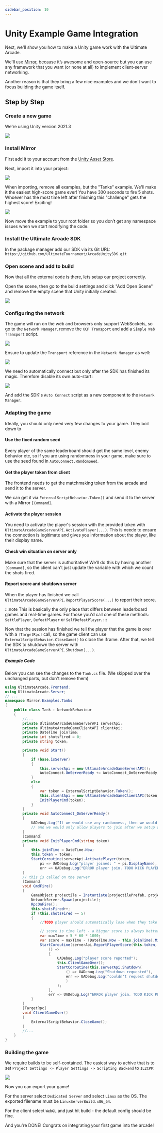 ```yaml
---
sidebar_position: 10
---
```


<!-- https://googledocstomarkdown.com/ -->

# Unity Example Game Integration

Next, we'll show you how to make a Unity game work with the Ultimate Arcade.

We'll use [Mirror](https://mirror-networking.gitbook.io/), because it’s awesome and open-source but you can use any framework that you want (or none at all) to implement client-server networking.

Another reason is that they bring a few nice examples and we don't want to focus building the game itself.

## Step by Step

### Create a new game
We're using Unity version 2021.3

![](https://lh6.googleusercontent.com/gTqKQWtJT5vHvxZftwaDeVUiAawCU_f4-vkhDnUvCePTZ3Kfw3Mn5HLipTqV4o_KbNfmv-IJlxkc8cfyU5YMkrfUk98re3Ectkr-acxfDu4ZauCMJCY0SnPX1nWqx4VYafB8NZUBqISrzWTW8Q)

### Install Mirror

First add it to your account from the [Unity Asset Store](https://assetstore.unity.com/packages/tools/network/mirror-129321).

Next, import it into your project:

![](https://lh3.googleusercontent.com/kaqux0aSfnXjBbCXMjP2SHcAxd-AbyOyc_2jKu63TOv9FFju0EhBa4-ffCNZq6HjSBiFBq9YS2G2F4t13P6ydiANErQx52R-NrF_PPCJBtzAjGpSJVu79gIDtzZLt5RxwjChC5hDHb5PeYzgQw)

When importing, remove all examples, but the "Tanks" example. We'll make it the easiest high-score game ever! You have 300 seconds to fire 5 shots. Whoever has the most time left after finishing this "challenge" gets the highest score! Exciting!

![](https://lh6.googleusercontent.com/ycnloxch_R6jr5Bi5YqUF7aXPH3xnsHQUG-hUX1qlaY7FHeuUgWdfEa5ZM1Cp0NJRXNAYIvYNk-P7W8TAh7G53vrKEJ1W26dbNTEitrXi0MfjPw2MOyyNJk_HJ7v8IYmocHrhPt_M4ir1T5V8Q)

Now move the example to your root folder so you don’t get any namespace issues when we start modifying the code.

### Install the Ultimate Arcade SDK

In the package manager add our SDK via its Git URL:
`https://github.com/UltimateTournament/ArcadeUnitySDK.git`

### Open scene and add to build

Now that all the external code is there, lets setup our project correctly.

Open the scene, then go to the build settings and click "Add Open Scene" and remove the empty scene that Unity initially created.

![](https://lh6.googleusercontent.com/LPx7iWQiwnNjPRNdkuGIlY-YUDYtRLHwLp2sotK_86rZcF_DiUTxgPuqAxrWvwvod_UIoKP8hYO--NIWIL-0OUn1I0wE039yzUAa6T1WNxkHw6MFejnu_PIOFeqlMeVkgr39zjbwYAsdrNRvpA)

### Configuring the network

The game will run on the web and browsers only support WebSockets, so go to the `Network Manager`, remove the `KCP Transport` and add a `Simple Web Transport` script.


![](https://lh5.googleusercontent.com/BJ8CeuGsKpwQZbYWDS22Dz6_TvlBgVjnJnJkmUKfYq6_cpmT-Pq_SjC34pyrK7NbEz3PhuDc9nb-16M3aAZ-Q2nK6TNQ9tpKfaEPTxLFzNjN6JlVyEHBINJtSz2irKoMa6WuRdvLJKrIFpoRkA)

Ensure to update the `Transport` reference in the `Network Manager` as well:

![](https://lh4.googleusercontent.com/3vyLJW0jJ-WQpUG4KKpcdAzkzXGIr53Agt9gOLmDLiQTDtik_gn6GgPdmKi5KiIcgrS2Y8tBCQYbF1TFEakddYqcLSyWFSw_yVuKz9hNLCN0OlwX3nTnM6in6Su-NsfI9Qwi1nLrCzt8wnQHHA)

We need to automatically connect but only after the SDK has finished its magic. Therefore disable its own auto-start:

![](https://lh3.googleusercontent.com/9xnlQ9c_2BpvAGA9VLmVAJ7nwbhk3TAcBb56Fnndqp4GN_OdbYDD_rXGljnGebrVWeJTbePQfUOxMqC5c5qew9yoAwKT3Ynn9qG20JiP7AQMSNzLLrIGj91FHCtIrgVR7LAbrOYnSrT6-BNyKA)

And add the SDK's `Auto Connect` script as a new component to the `Network Manager`.

### Adapting the game

Ideally, you should only need very few changes to your game. They boil down to

#### Use the fixed random seed

Every player of the same leaderboard should get the same level, enemy behavior etc, so if you are using randomness in your game, make sure to use the seed found in `AutoConnect.RandomSeed`.

#### Get the player token from client

The frontend needs to get the matchmaking token from the arcade and send it to the server.

We can get it via `ExternalScriptBehavior.Token()` and send it to the server with a Mirror `[Command]`.

#### Activate the player session

You need to activate the player's session with the provided token with `UltimateArcadeGameServerAPI.ActivatePlayer(...)`. This is neede to ensure the connection is legitimate and gives you information about the player, like their display name.

#### Check win situation on server only

Make sure that the server is authoritative! We'll do this by having another `[Command]`, so the client can't just update the variable with which we count the shots fired.

#### Report score and shutdown server

When the player has finished we call `UltimateArcadeGameServerAPI.ReportPlayerScore(...)` to report their score.

:::note
This is basically the only place that differs between leaderboard games and real-time games. For those you'd call one of these methods: `SettlePlayer`, `DefeatPlayer` or `SelfDefeatPlayer`.
:::

Now that the session has finished we tell the player that the game is over with a `[TargetRpc]` call, so the game client can use `ExternalScriptBehavior.CloseGame()` to close the iframe. After that, we tell the SDK to shutdown the server with `UltimateArcadeGameServerAPI.Shutdown(...)`.

##### Example Code

Below you can see the changes to the `Tank.cs` file. (We skipped over the unchanged parts, but don't remove them)

```cs
using UltimateArcade.Frontend;
using UltimateArcade.Server;
// ...
namespace Mirror.Examples.Tanks
{
    public class Tank : NetworkBehaviour
    {
        //...
        private UltimateArcadeGameServerAPI serverApi;
        private UltimateArcadeGameClientAPI clientApi;
        private DateTime joinTime;
        private int shotsFired = 0;
        private string token;

        private void Start()
        {
            if (base.isServer)
            {
                this.serverApi = new UltimateArcadeGameServerAPI();
                AutoConnect.OnServerReady += AutoConnect_OnServerReady;
            }
            else
            {
                var token = ExternalScriptBehavior.Token();
                this.clientApi = new UltimateArcadeGameClientAPI(token, ExternalScriptBehavior.BaseApiServerName());
                InitPlayerCmd(token);
            }
        }
        private void AutoConnect_OnServerReady()
        {
            UADebug.Log("If we would use any randomness, then we would use this seed: " + AutoConnect.RandomSeed);
            // and we would only allow players to join after we setup all randomness
        }
        [Command]
        private void InitPlayerCmd(string token)
        {
            this.joinTime = DateTime.Now;
            this.token = token;
            StartCoroutine(serverApi.ActivatePlayer(token,
                pi => UADebug.Log("player joined: " + pi.DisplayName),
                err => UADebug.Log("ERROR player join. TODO KICK PLAYER: " + err)));
        }
        // this is called on the server
        [Command]
        void CmdFire()
        {
            GameObject projectile = Instantiate(projectilePrefab, projectileMount.position, projectileMount.rotation);
            NetworkServer.Spawn(projectile);
            RpcOnFire();
            this.shotsFired++;
            if (this.shotsFired == 5)
            {
                //TODO player should automatically lose when they take longer than the max time

                // score is time left - a bigger score is always better in the arcade
                var maxTime = 5 * 60 * 1000;
                var score = maxTime - (DateTime.Now - this.joinTime).Milliseconds;
                StartCoroutine(serverApi.ReportPlayerScore(this.token, score,
                    () =>
                    {
                        UADebug.Log("player score reported");
                        this.ClientGameOver();
                        StartCoroutine(this.serverApi.Shutdown(
                            () => UADebug.Log("Shutdown requested"),
                            err => UADebug.Log("couldn't request shutdown:" + err)
                            )
                        );
                    },
                    err => UADebug.Log("ERROR player join. TODO KICK PLAYER: " + err)));
            }
        }
        [TargetRpc]
        void ClientGameOver()
        {
            ExternalScriptBehavior.CloseGame();
        }
        //...
    }
}
```


### Building the game

We require builds to be self-contained. The easiest way to achive that is to set `Project Settings -> Player Settings -> Scripting Backend` to `IL2CPP`:

![](https://lh6.googleusercontent.com/K7_nTdgj41wcjRBJLALdwvR2O6cSHQDE0tV4HTwa8qyQpnA5txXa59KtDxSq-bFU_CiAwNV2xjPcZzjHicoDVjrgzYZIZOoytABuIASLRSyxgofQMK9dwedMD7YZWA_EnpdgVGihVJk2qHueaA)

Now you can export your game!

For the server select `Dedicated Server` and select `Linux` as the OS. The exported filename must be `LinuxServerBuild.x86_64`.

For the client select `WebGL` and just hit build - the default config should be fine.

And you're DONE! Congrats on integrating your first game into the arcade!
